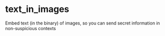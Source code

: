 # text_in_images

Embed text (in the binary) of images, so you can send secret information in non-suspicious contexts